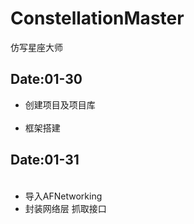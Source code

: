 # ConstellationMaster
仿写星座大师

## Date:01-30  
<ul>
  <li>创建项目及项目库</li>
  <li>框架搭建</li>
</ul>

## Date:01-31  
<ul>
  <li>导入AFNetworking</li>
  <li>封装网络层  抓取接口</li>
</ul>
